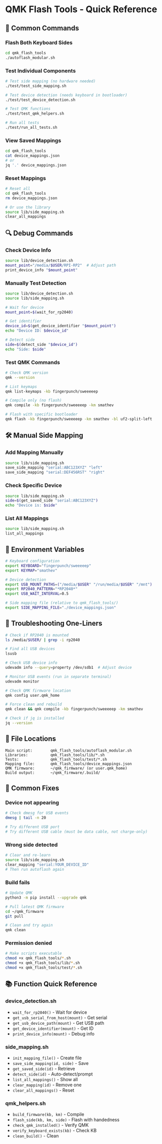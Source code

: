 # QMK Flash Tools - Quick Reference

## 🚀 Common Commands

### Flash Both Keyboard Sides
```bash
cd qmk_flash_tools
./autoflash_modular.sh
```

### Test Individual Components
```bash
# Test side mapping (no hardware needed)
./test/test_side_mapping.sh

# Test device detection (needs keyboard in bootloader)
./test/test_device_detection.sh

# Test QMK functions
./test/test_qmk_helpers.sh

# Run all tests
./test/run_all_tests.sh
```

### View Saved Mappings
```bash
cd qmk_flash_tools
cat device_mappings.json
# or
jq '.' device_mappings.json
```

### Reset Mappings
```bash
# Reset all
cd qmk_flash_tools
rm device_mappings.json

# Or use the library
source lib/side_mapping.sh
clear_all_mappings
```

## 🔍 Debug Commands

### Check Device Info
```bash
source lib/device_detection.sh
mount_point="/media/$USER/RPI-RP2"  # Adjust path
print_device_info "$mount_point"
```

### Manually Test Detection
```bash
source lib/device_detection.sh
source lib/side_mapping.sh

# Wait for device
mount_point=$(wait_for_rp2040)

# Get identifier
device_id=$(get_device_identifier "$mount_point")
echo "Device ID: $device_id"

# Detect side
side=$(detect_side "$device_id")
echo "Side: $side"
```

### Test QMK Commands
```bash
# Check QMK version
qmk --version

# List keymaps
qmk list-keymaps -kb fingerpunch/sweeeeep

# Compile only (no flash)
qmk compile -kb fingerpunch/sweeeeep -km smathev

# Flash with specific bootloader
qmk flash -kb fingerpunch/sweeeeep -km smathev -bl uf2-split-left
```

## 🛠️ Manual Side Mapping

### Add Mapping Manually
```bash
source lib/side_mapping.sh
save_side_mapping "serial:ABC123XYZ" "left"
save_side_mapping "serial:DEF456RST" "right"
```

### Check Specific Device
```bash
source lib/side_mapping.sh
side=$(get_saved_side "serial:ABC123XYZ")
echo "Device is: $side"
```

### List All Mappings
```bash
source lib/side_mapping.sh
list_all_mappings
```

## 📝 Environment Variables

```bash
# Keyboard configuration
export KEYBOARD="fingerpunch/sweeeeep"
export KEYMAP="smathev"

# Device detection
export USB_MOUNT_PATHS=("/media/$USER" "/run/media/$USER" "/mnt")
export RP2040_PATTERN="*RP2040*"
export USB_WAIT_INTERVAL=0.5

# Side mapping file (relative to qmk_flash_tools/)
export SIDE_MAPPING_FILE="./device_mappings.json"
```

## 🐛 Troubleshooting One-Liners

```bash
# Check if RP2040 is mounted
ls /media/$USER/ | grep -i rp2040

# Find all USB devices
lsusb

# Check USB device info
udevadm info --query=property /dev/sdb1  # Adjust device

# Monitor USB events (run in separate terminal)
udevadm monitor

# Check QMK firmware location
qmk config user.qmk_home

# Force clean and rebuild
qmk clean && qmk compile -kb fingerpunch/sweeeeep -km smathev

# Check if jq is installed
jq --version
```

## 📂 File Locations

```
Main script:        qmk_flash_tools/autoflash_modular.sh
Libraries:          qmk_flash_tools/lib/*.sh
Tests:              qmk_flash_tools/test/*.sh
Mapping file:       qmk_flash_tools/device_mappings.json
QMK firmware:       ~/qmk_firmware/ (or user.qmk_home)
Build output:       ~/qmk_firmware/.build/
```

## 🔧 Common Fixes

### Device not appearing
```bash
# Check dmesg for USB events
dmesg | tail -n 20

# Try different USB port
# Try different USB cable (must be data cable, not charge-only)
```

### Wrong side detected
```bash
# Clear and re-learn
source lib/side_mapping.sh
clear_mapping "serial:YOUR_DEVICE_ID"
# Then run autoflash again
```

### Build fails
```bash
# Update QMK
python3 -m pip install --upgrade qmk

# Pull latest QMK firmware
cd ~/qmk_firmware
git pull

# Clean and try again
qmk clean
```

### Permission denied
```bash
# Make scripts executable
chmod +x qmk_flash_tools/*.sh
chmod +x qmk_flash_tools/lib/*.sh
chmod +x qmk_flash_tools/test/*.sh
```

## 📚 Function Quick Reference

### device_detection.sh
- `wait_for_rp2040()` - Wait for device
- `get_usb_serial_from_host(mount)` - Get serial
- `get_usb_device_path(mount)` - Get USB path
- `get_device_identifier(mount)` - Get ID
- `print_device_info(mount)` - Debug info

### side_mapping.sh
- `init_mapping_file()` - Create file
- `save_side_mapping(id, side)` - Save
- `get_saved_side(id)` - Retrieve
- `detect_side(id)` - Auto-detect/prompt
- `list_all_mappings()` - Show all
- `clear_mapping(id)` - Remove one
- `clear_all_mappings()` - Reset

### qmk_helpers.sh
- `build_firmware(kb, km)` - Compile
- `flash_side(kb, km, side)` - Flash with handedness
- `check_qmk_installed()` - Verify QMK
- `verify_keyboard_exists(kb)` - Check KB
- `clean_build()` - Clean
